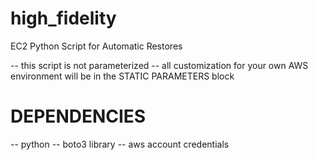 # high_fidelity
EC2 Python Script for Automatic Restores

-- this script is not parameterized
-- all customization for your own AWS environment will be in the STATIC PARAMETERS block

# DEPENDENCIES

-- python
-- boto3 library
-- aws account credentials
